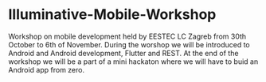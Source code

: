 # Illuminative-Mobile-Workshop

Workshop on mobile development held by EESTEC LC Zagreb from 30th October to 6th of November.
During the worshop we will be introduced to Android and Android development, Flutter and REST. At the end of the workshop we will be a part of a mini hackaton where we will have to buid an Android app from zero.


